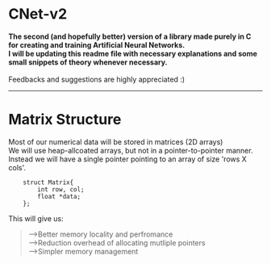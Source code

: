 # CNet-v2
<b>
The second (and hopefully better) version of a library made purely in C for creating and training Artificial Neural Networks.<br>
I will be updating this readme file with necessary explanations and some small snippets of theory whenever necessary.
</b>
<br><br>
Feedbacks and suggestions are highly appreciated :) <br>

<hr>

<h1>Matrix Structure</h1>
Most of our numerical data will be stored in matrices (2D arrays)<br>
We will use heap-allcoated arrays, but not in a pointer-to-pointer manner.<br>
Instead we will have a single pointer pointing to an array of size 'rows X cols'.

```
	struct Matrix{
		int row, col;
		float *data;
	};
```

This will give us:<br>
> -->Better memory locality and perfromance<br>
> -->Reduction overhead of allocating mutliple pointers<br>
> -->Simpler memory management<br>
